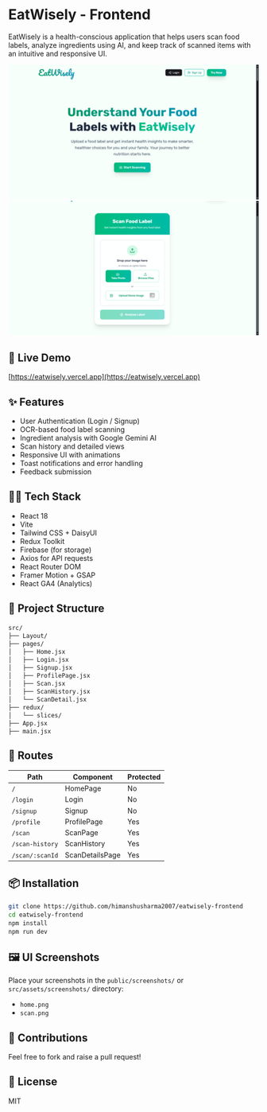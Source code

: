 # EatWisely - Frontend

EatWisely is a health-conscious application that helps users scan food labels, analyze ingredients using AI, and keep track of scanned items with an intuitive and responsive UI.


![Home Page](home.png)
![Scan Page](scan.png)


## 🚀 Live Demo

[https://eatwisely.vercel.app](https://eatwisely.vercel.app)

## ✨ Features

* User Authentication (Login / Signup)
* OCR-based food label scanning
* Ingredient analysis with Google Gemini AI
* Scan history and detailed views
* Responsive UI with animations
* Toast notifications and error handling
* Feedback submission

## 🧑‍💻 Tech Stack

* React 18
* Vite
* Tailwind CSS + DaisyUI
* Redux Toolkit
* Firebase (for storage)
* Axios for API requests
* React Router DOM
* Framer Motion + GSAP
* React GA4 (Analytics)

## 📁 Project Structure

```
src/
├── Layout/
├── pages/
│   ├── Home.jsx
│   ├── Login.jsx
│   ├── Signup.jsx
│   ├── ProfilePage.jsx
│   ├── Scan.jsx
│   ├── ScanHistory.jsx
│   └── ScanDetail.jsx
├── redux/
│   └── slices/
├── App.jsx
├── main.jsx
```

## 🧭 Routes

| Path            | Component       | Protected |
| --------------- | --------------- | --------- |
| `/`             | HomePage        | No        |
| `/login`        | Login           | No        |
| `/signup`       | Signup          | No        |
| `/profile`      | ProfilePage     | Yes       |
| `/scan`         | ScanPage        | Yes       |
| `/scan-history` | ScanHistory     | Yes       |
| `/scan/:scanId` | ScanDetailsPage | Yes       |

## 📦 Installation

```bash
git clone https://github.com/himanshusharma2007/eatwisely-frontend
cd eatwisely-frontend
npm install
npm run dev
```

## 🖼 UI Screenshots

Place your screenshots in the `public/screenshots/` or `src/assets/screenshots/` directory:

* `home.png`
* `scan.png`

## 🤝 Contributions

Feel free to fork and raise a pull request!

## 📄 License

MIT
